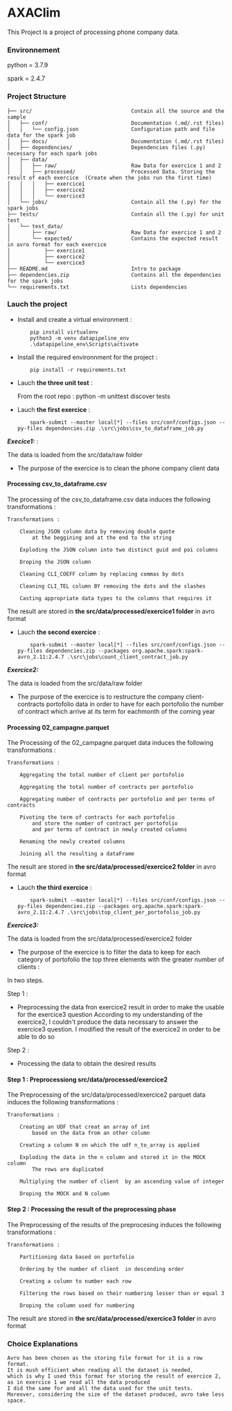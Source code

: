 # AXAClim


This Project is a project of processing phone company data.


### Environnement ###

python = 3.7.9 

spark = 2.4.7

### Project Structure 
```
├── src/                                Contain all the source and the sample
│	├── conf/                           Documentation (.md/.rst files)
│	|   └── config.json                 Configuration path and file data for the spark job 
│	├── docs/                           Documentation (.md/.rst files)
│	├── dependencies/                   Dependencies files (.py) necessary for each spark jobs
│	├── data/
│	│   ├── raw/                        Raw Data for exercice 1 and 2
│	│   ├── processed/                  Processed Data. Storing the result of each exercice  (Create when the jobs run the first time)
│	│   │   ├── exercice1               
│	│   │   ├── exercice2
│	│   │   └── exercice3
│	└── jobs/                           Contain all the (.py) for the spark jobs
├── tests/                              Contain all the (.py) for unit test
│	└── test_data/                      
│	    ├── raw/                        Raw Data for exercice 1 and 2
│	    └── expected/                   Contains the expected result in avro format for each exercice  
│	        ├── exercice1
│	        ├── exercice2
│	        └── exercice3
├── README.md                           Intro to package
├── dependencies.zip                    Contains all the dependencies for the spark jobs
└── requirements.txt                    Lists dependencies
```


### Lauch the project #

-	Install and create a virtual environment :

			pip install virtualenv
			python3 -m venv datapipeline_env
			.\datapipeline_env\Scripts\activate

-	Install the required environnment for the project :
	
			pip install -r requirements.txt

	


-	Lauch **the three unit test** :
    
    From the root repo :
            python -m unittest discover tests

-	Lauch **the first exercice** :
		
            spark-submit --master local[*] --files src/conf/configs.json --py-files dependencies.zip .\src\jobs\csv_to_dataframe_job.py


***Execice1:*** :

The data is loaded from the src/data/raw folder

-	The purpose of the exercice is to clean the phone company client data


#### Processing csv_to_dataframe.csv 
The processing of the csv_to_dataframe.csv data induces the following transformations :

    Transformations : 

        Cleaning JSON column data by removing double quote 
            at the beggining and at the end to the string

        Exploding the JSON column into two distinct guid and poi columns

        Droping the JSON column

        Cleaning CLI_COEFF column by replacing commas by dots

        Cleaning CLI_TEL column BY removing the dots and the slashes

        Casting appropriate data types to the columns that requires it 

The result are stored in **the src/data/processed/exercice1 folder** in avro format



-	Lauch **the second exercice** :

            spark-submit --master local[*] --files src/conf/configs.json --py-files dependencies.zip --packages org.apache.spark:spark-avro_2.11:2.4.7 .\src\jobs\count_client_contract_job.py


***Exercice2:***

The data is loaded from the src/data/raw folder

-	The purpose of the exercice is to restructure the company client-contracts portofolio 
    data in order to have for each portofolio the number of contract which arrive 
    at its term for eachmonth of the coming year

   
#### Processing 02_campagne.parquet
The Processing of the 02_campagne.parquet data induces the following transformations :
    
    Transformations : 

        Aggregating the total number of client per portofolio 

        Aggregating the total number of contracts per portofolio

        Aggregating number of contracts per portofolio and per terms of contracts

        Pivoting the term of contracts for each portofolio
            and store the number of contract per portofolio
            and per terms of contract in newly created columns

        Renaming the newly created columns

        Joining all the resulting a dataFrame

The result are stored in **the src/data/processed/exercice2 folder** in avro format


-	Lauch **the third exercice** :

            spark-submit --master local[*] --files src/conf/configs.json --py-files dependencies.zip --packages org.apache.spark:spark-avro_2.11:2.4.7 .\src\jobs\top_client_per_portofolio_job.py


***Exercice3:***

The data is loaded from the src/data/processed/exercice2 folder

-	The purpose of the exercice is to filter the data to keep for each category of portofolio the top three elements
    with the greater number of clients :

In two steps.

Step 1 : 
-	Preprocessing the data fron exercice2 result in order to make the usable for the exercice3 question
    According to my understanding of the exercice2, I couldn't produce the data necessary to answer the exercice3 question.
    I modified the result of the exercice2 in order to be able to do so 

Step 2 :
-	 Processing the data to obtain the desired results

#### Step 1 : Preprocessiong src/data/processed/exercice2

The Preprocessing of the src/data/processed/exercice2 parquet data induces the following transformations  :

    Transformations : 

        Creating an UDF that creat an array of int 
            based on the data from an other column

        Creating a column N on which the udf n_to_array is applied

        Exploding the data in the n column and stored it in the MOCK column
            The rows are duplicated

        Multiplying the number of client  by an ascending value of integer 

        Droping the MOCK and N column  

#### Step 2 : Processing the result of the preprocessing phase

The Preprocessing of the results of the preprocesing induces the following transformations  :

    Transformations : 

        Partitioning data based on portofolio

        Ordering by the number of client  in descending order

        Creating a column to number each row

        Filtering the rows based on their numbering lesser than or equal 3 

        Droping the column used for numbering 

The result are stored in **the src/data/processed/exercice3 folder** in avro format


### Choice Explanations  ###


    Avro has been chosen as the storing file format for it is a row format. 
    It is mush efficient when reading all the dataset is needed, 
    which is why I used this format for storing the result of exercice 2, 
    as in exercice 1 we read all the data produced 
    I did the same for and all the data used for the unit tests. 
    Moreover, considering the size of the dataset produced, avro take less space. 
